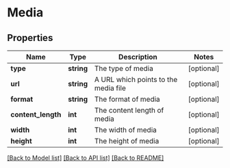 # Media

## Properties
Name | Type | Description | Notes
------------ | ------------- | ------------- | -------------
**type** | **string** | The type of media | [optional] 
**url** | **string** | A URL which points to the media file | [optional] 
**format** | **string** | The format of media | [optional] 
**content_length** | **int** | The content length of media | [optional] 
**width** | **int** | The width of media | [optional] 
**height** | **int** | The height of media | [optional] 

[[Back to Model list]](../README.md#documentation-for-models) [[Back to API list]](../README.md#documentation-for-api-endpoints) [[Back to README]](../README.md)


